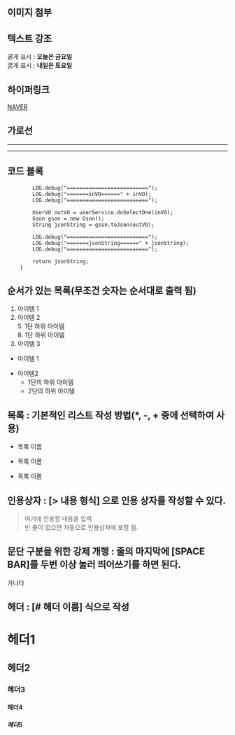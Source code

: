 ## 이미지 첨부   


## 텍스트 강조   
굵게 표시 : **오늘은 금요일**   
굵게 표시 : __내일은 토요일__		

## 하이퍼링크   
[NAVER](http://naver.com "NAVER")   

## 가로선
---   
***   

## 코드 블록   
```	public String doSelectOne(UserVO inVO) throws SQLException {
		LOG.debug("==========================");
		LOG.debug("=======inVO======" + inVO);
		LOG.debug("==========================");

		UserVO outVO = userService.doSelectOne(inVO);
		Gson gson = new Gson();
		String jsonString = gson.toJson(outVO);

		LOG.debug("==========================");
		LOG.debug("=======jsonString======" + jsonString);
		LOG.debug("==========================");

		return jsonString;
	}
```

## 순서가 있는 목록(무조건 숫자는 순서대로 출력 됨)   
1. 아이템 1 		
2. 아이템 2   
   5. 1단 하위 아이템    
      8. 1단 하위 아이템             
9. 아이템 3   	

- 아이템 1   
+ 아이템2   
   - 1단의 하위 아이템
   + 2단의 하위 아이템
## 목록 : 기본적인 리스트 작성 방법(*, -, + 중에 선택하여 사용)   
* 목록 이름   
- 목록 이름   
+ 목록 이름   

## 인용상자 : [> 내용 형식] 으로 인용 상자를 작성할 수 있다.
> 여기에 인용할 내용을 입력   
빈 줄이 없으면 자동으로 인용상자에 포함 됨.

## 문단 구분을 위한 강제 개행 : 줄의 마지막에 [SPACE BAR]를 두번 이상 눌러 띄어쓰기를 하면 된다.
가나다   
## 헤더 : [# 헤더 이름] 식으로 작성   
# 헤더1   
## 헤더2   
### 헤더3    
#### 헤더4    
##### 헤더5     
